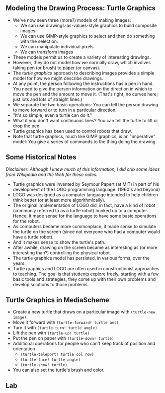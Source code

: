 Modeling the Drawing Process: Turtle Graphics
---------------------------------------------

* We've now seen three (more?) models of making images:
    * We can use drawings-as-values-style graphics to build composite
      images.
    * We can use GIMP-style graphics to select and then do something with
      the selection.
    * We can manipulate individual pixels
    * We can transform images
* These models permit us to create a variety of interesting drawings.
* However, they do not model how we normally draw, which involves
  taking pen (or brush) to paper (or canvas).
* The *turtle graphics* approach to describing
  images provides a simple model for how we might describe drawings.
* At any point, the person following the instructions has a pen in
  hand.  You need to give the person information on the direction in
  which to move the pen and the amount to move it.  (That's right,
  no curves here; just lots and lots of straight lines.)
* We separate the two basic operations: You can tell the person drawing
  to move forward or to turn in a particular direction.
* "It's so simple, even a turtle can do it."
* What if you don't want continuous lines?  You can tell the turtle to
  lift or drop the pen.
* Turtle graphics has been used to control robots that draw.
* Note that turtle graphics, much like GIMP graphics, is an
  "imperative" model: You give a series of commands
  to the thing doing the drawing.

Some Historical Notes
---------------------

*Disclaimer: Although I knew much of this information, I did crib
some ideas from Wikipedia and the Web for these notes.*

* Turtle graphics were invented by Seymour Papert (at MIT) in part of his
  development of the LOGO programming language. (1960's and beyond)
* LOGO was designed as a computer language intended to help children
  think better (or at least more algorithmically).
* The original implementation of LOGO did, in fact, have a kind of robot
  (commonly referred to as a <quote>turtle robot</quote>)
  hooked up to a computer.  Hence, it made sense for the language to have
  some basic operations for the robot.
* As computers became more commonplace, it made sense to simulate the
  turtle on the screen (since not everyone who had a computer would have
  a turtle robot).
* And it makes sense to show the turtle's path.
* After awhile, drawing on the screen became as interesting as (or more
  interesting than?) controlling the physical robot.
* The turtle graphics model has persisted, in various forms, over the
  years.
* Turtle graphics and LOGO are often used in constructionist approaches
  to teaching.  The goal is that students explore freely, starting with
  a few basic tools and strategies, they come up with their own problems
  and develop solutions to those problems.

Turtle Graphics in MediaScheme
------------------------------

* Create a new turtle that draws on a particular image
  with <code>(turtle-new image)</code>.
* Move it forward with <code>(turtle-forward! turtle amt)</code>
* Turn it with <code>(turtle-turn! turtle angle)</code>
* Lift the pen with <code>(turtle-up! turtle)</code>
* Put the pen on paper with <code>(turtle-down! turtle)</code>
* Additional operations for people who can't keep track of position
  and orientation
    * <code>(turtle-teleport! turtle col row)</code>
    * <code>(turtle-face! turtle angle)</code>
    * <code>(turtle-show! turtle)</code>
* You can also set the turtle's brush and color.

Lab
---
